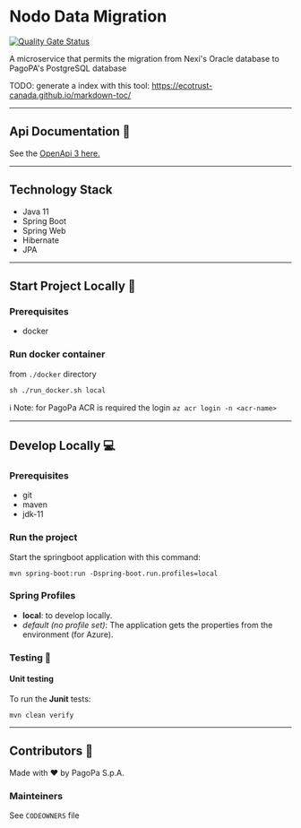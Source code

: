 # Nodo Data Migration

[![Quality Gate Status](https://sonarcloud.io/api/project_badges/measure?project=pagopa-api-config-data-migration&metric=alert_status)](https://sonarcloud.io/dashboard?id=pagopa_pagopa-nodo-cfg-data-migration)

A microservice that permits the migration from Nexi's Oracle database to PagoPA's PostgreSQL database

TODO: generate a index with this tool: https://ecotrust-canada.github.io/markdown-toc/

---

## Api Documentation 📖

See the [OpenApi 3 here.](https://editor.swagger.io/?url=https://raw.githubusercontent.com/pagopa/pagopa-nodo-cfg-data-migration/main/openapi/openapi.json)

---

## Technology Stack

- Java 11
- Spring Boot
- Spring Web
- Hibernate
- JPA

---

## Start Project Locally 🚀

### Prerequisites

- docker

### Run docker container

from `./docker` directory

`sh ./run_docker.sh local`

ℹ️ Note: for PagoPa ACR is required the login `az acr login -n <acr-name>`

---

## Develop Locally 💻

### Prerequisites

- git
- maven
- jdk-11

### Run the project

Start the springboot application with this command:

`mvn spring-boot:run -Dspring-boot.run.profiles=local`

### Spring Profiles

- **local**: to develop locally.
- _default (no profile set)_: The application gets the properties from the environment (for Azure).

### Testing 🧪

#### Unit testing

To run the **Junit** tests:

`mvn clean verify`

---

## Contributors 👥

Made with ❤️ by PagoPa S.p.A.

### Mainteiners

See `CODEOWNERS` file
